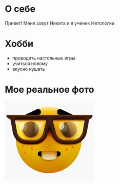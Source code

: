 # О себе

Привет! Меня зовут Никита и я ученик Нетологии.

# Хобби
- проводить настольные игры 
- учиться новому 
- вкусно кушать 
  
# Мое реальное фото

![фото](фото.jpg)

